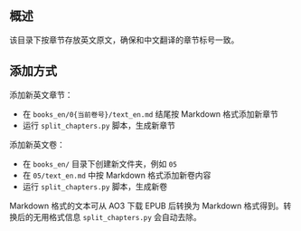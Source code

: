 ## 概述

该目录下按章节存放英文原文，确保和中文翻译的章节标号一致。

## 添加方式

添加新英文章节：
- 在 `books_en/0{当前卷号}/text_en.md` 结尾按 Markdown 格式添加新章节
- 运行 `split_chapters.py` 脚本，生成新章节

添加新英文卷：
- 在 `books_en/` 目录下创建新文件夹，例如 `05`
- 在 `05/text_en.md` 中按 Markdown 格式添加新卷内容
- 运行 `split_chapters.py` 脚本，生成新卷

Markdown 格式的文本可从 AO3 下载 EPUB 后转换为 Markdown 格式得到。转换后的无用格式信息 `split_chapters.py` 会自动去除。